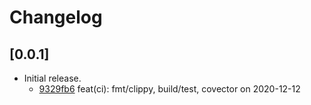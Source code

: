 # Changelog

## [0.0.1]

-   Initial release.
    -   [9329fb6](https://www.github.com/tauri-apps/tauri-inliner-rs/commit/9329fb6243f11799fea91a2545bffd012d8bbdf4)
        feat(ci): fmt/clippy, build/test, covector on 2020-12-12
